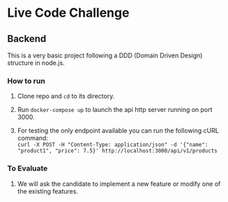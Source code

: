 # Live Code Challenge

## Backend

This is a very basic project following a DDD (Domain Driven Design) structure in node.js.

### How to run

1. Clone repo and `cd` to its directory.

2. Run `docker-compose up` to launch the api http server running on port 3000.

3. For testing the only endpoint available you can run the following cURL command:  
`curl -X POST -H "Content-Type: application/json" -d '{"name": "product1", "price": 7.5}' http://localhost:3000/api/v1/products`

### To Evaluate

1. We will ask the candidate to implement a new feature or modify one of the existing features.
